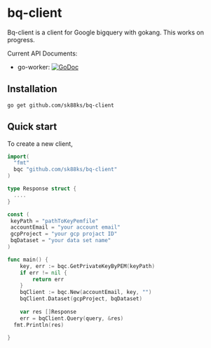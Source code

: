 bq-client
=========

Bq-client is a client for Google bigquery with gokang.
This works on progress.

Current API Documents:

* go-worker: [![GoDoc](https://godoc.org/github.com/sk88ks/bq-client?status.svg)](https://godoc.org/github.com/sk88ks/bq-client)

Installation
----

```
go get github.com/sk88ks/bq-client
```

Quick start
----

To create a new client,

```go
import(
  "fmt"
  bqc "github.com/sk88ks/bq-client"
)

type Response struct {
  ....
}

const (
 keyPath = "pathToKeyPemfile"
 accountEmail = "your account email"
 gcpProject = "your gcp projact ID"
 bqDataset = "your data set name"
)

func main() {
	key, err := bqc.GetPrivateKeyByPEM(keyPath)
	if err != nil {
		return err
	}
	bqClient := bqc.New(accountEmail, key, "")
	bqClient.Dataset(gcpProject, bqDataset)
	
	var res []Response
	err = bqClient.Query(query, &res)
  fmt.Println(res)
	
}
```
